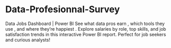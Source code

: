 # Data-Profesionnal-Survey
Data Jobs Dashboard | Power BI See what data pros earn , which tools they use , and where they’re happiest . Explore salaries by role, top skills, and job satisfaction trends in this interactive Power BI report. Perfect for job seekers and curious analysts!
